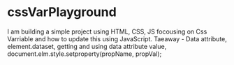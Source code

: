 # cssVarPlayground
I am  building a simple project using HTML, CSS, JS focousing on Css Varriable and how to update this using JavaScript.
Taeaway - Data attribute, element.dataset, getting and using data attribute value, document.elm.style.setproperty(propName, propVal);
